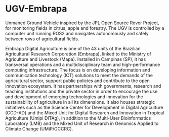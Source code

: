 # UGV-Embrapa

Unmaned Ground Vehicle inspired by the JPL Open Source Rover Project, for monitoring fields in citrus, apple and forestry. The UGV is controlled by a computer unit running ROS2 and navigates autonomously and safely between rows of agricultural fields.

Embrapa Digital Agriculture is one of the 43 units of the Brazilian Agricultural Research Corporation (Embrapa), linked to the Ministry of Agriculture and Livestock (Mapa). Installed in Campinas (SP), it has transversal operations and a multidisciplinary team and high-performance computing infrastructure. The focus is on developing information and communication technology (ICT) solutions to meet the demands of the agricultural sector, support public policies and contribute to the open innovation ecosystem. It has partnerships with governments, research and teaching institutions and the private sector in order to encourage the use and development of emerging technologies and innovation for the sustainability of agriculture in all its dimensions. It also houses strategic initiatives such as the Science Center for Development in Digital Agriculture (CCD-AD) and the Mixed Unit for Digital Research and Innovation in Tropical Agriculture (Umipi DITAg), in addition to the Multi-User Bioinformatics Laboratory (LMB) and the Mixed Unit of Research in Genomics Applied to Climate Change (UMiP/GCCRC).
